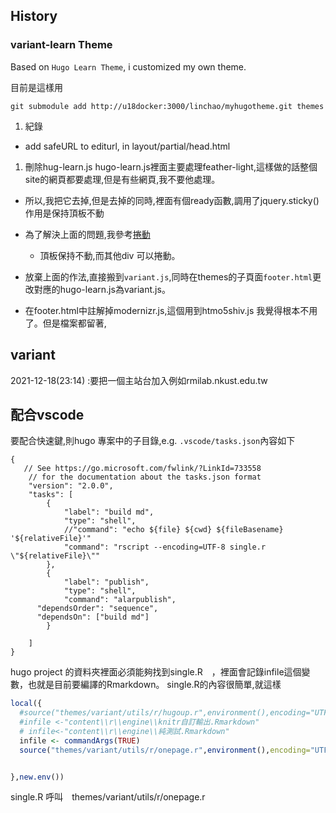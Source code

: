 ## History

### variant-learn Theme
Based on `Hugo Learn Theme`, i customized my own theme.

目前是這樣用
```
git submodule add http://u18docker:3000/linchao/myhugotheme.git themes 
```
1. 紀錄
  - add safeURL to editurl, in layout/partial/head.html
1. 刪除hug-learn.js
  hugo-learn.js裡面主要處理feather-light,這樣做的話整個site的網頁都要處理,但是有些網頁,我不要他處理。
  - 所以,我把它去掉,但是去掉的同時,裡面有個ready函數,調用了jquery.sticky()作用是保持頂板不動
  - 為了解決上面的問題,我參考[捲動](https://stackoverflow.com/questions/2731496/css-100-height-and-then-scroll-div-not-page)
    - 頂板保持不動,而其他div 可以捲動。
  - 放棄上面的作法,直接搬到`variant.js`,同時在themes的子頁面`footer.html`更改對應的hugo-learn.js為variant.js。

  - 在footer.html中註解掉modernizr.js,這個用到htmo5shiv.js 我覺得根本不用了。但是檔案都留著,

## variant
2021-12-18(23:14) :要把一個主站台加入例如rmilab.nkust.edu.tw

## 配合vscode

要配合快速鍵,則hugo 專案中的子目錄,e.g. `.vscode/tasks.json`內容如下
```
{
   // See https://go.microsoft.com/fwlink/?LinkId=733558
    // for the documentation about the tasks.json format
    "version": "2.0.0",
    "tasks": [
        {
            "label": "build md",
            "type": "shell",
            //"command": "echo ${file} ${cwd} ${fileBasename} '${relativeFile}'"
            "command": "rscript --encoding=UTF-8 single.r \"${relativeFile}\""
        },
        {
            "label": "publish",
            "type": "shell",
            "command": "alarpublish",
      "dependsOrder": "sequence",
      "dependsOn": ["build md"]			
        }

    ]
}
```
hugo project 的資料夾裡面必須能夠找到single.R　，裡面會記錄infile這個變數，也就是目前要編譯的Rmarkdown。
single.R的內容很簡單,就這樣
```r
local({
  #source("themes/variant/utils/r/hugoup.r",environment(),encoding="UTF-8")
  #infile <-"content\\r\\engine\\knitr自訂輸出.Rmarkdown"
  # infile<-"content\\r\\engine\\純測試.Rmarkdown"  
  infile <- commandArgs(TRUE)
  source("themes/variant/utils/r/onepage.r",environment(),encoding="UTF-8")


},new.env())
```
single.R 呼叫　themes/variant/utils/r/onepage.r
